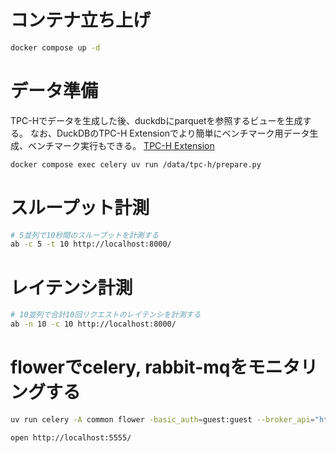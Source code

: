 # コンテナ立ち上げ

```sh
docker compose up -d
```

# データ準備

TPC-Hでデータを生成した後、duckdbにparquetを参照するビューを生成する。
なお、DuckDBのTPC-H Extensionでより簡単にベンチマーク用データ生成、ベンチマーク実行もできる。
[TPC-H Extension](https://duckdb.org/docs/extensions/tpch.html)

```sh
docker compose exec celery uv run /data/tpc-h/prepare.py
```

# スループット計測

```sh
# 5並列で10秒間のスループットを計測する
ab -c 5 -t 10 http://localhost:8000/
```

# レイテンシ計測

```sh
# 10並列で合計10回リクエストのレイテンシを計測する
ab -n 10 -c 10 http://localhost:8000/
```

# flowerでcelery, rabbit-mqをモニタリングする

```sh
uv run celery -A common flower -basic_auth=guest:guest --broker_api="http://guest:guest@broker:15672/api/vhost"

open http://localhost:5555/
```
